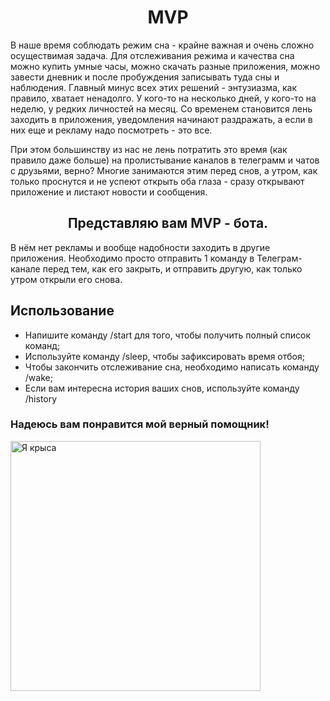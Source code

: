 <h1 align = "center"> MVP </h1>
<p> В наше время соблюдать режим сна - крайне важная и очень сложно осуществимая задача. Для отслеживания режима и качества сна можно купить умные часы, можно скачать разные приложения, можно завести дневник и после пробуждения записывать туда сны и наблюдения. Главный минус всех этих решений - энтузиазма, как правило, хватает ненадолго. У кого-то на несколько дней, у кого-то на неделю, у редких личностей на месяц. Со временем становится лень заходить в приложения, уведомления начинают раздражать, а если в них еще и рекламу надо посмотреть - это все. </p>

<p> При этом большинству из нас не лень потратить это время (как правило даже больше) на пролистывание каналов в телеграмм и чатов с друзьями, верно? Многие занимаются этим перед снов, а утром, как только проснутся и не успеют открыть оба глаза - сразу открывают приложение и листают новости и сообщения.</p> 

<h2 align = "center">Представляю вам MVP - бота.</h2>
<p>В нём нет рекламы и вообще надобности заходить в другие приложения. Необходимо просто отправить 1 команду в Телеграм-канале перед тем, как его закрыть, и отправить другую, как только утром открыли его снова.</p>

<h2 align = "left">Использование</h2>
<ul>
  <li>Напишите команду /start для того, чтобы получить полный список команд;</li>
  <li>Используйте команду /sleep, чтобы зафиксировать время отбоя;</li>
  <li>Чтобы закончить отслеживание сна, необходимо написать команду /wake;</li>
  <li>Если вам интересна история ваших снов, используйте команду /history</li>
</ul>

<h3>Надеюсь вам понравится мой верный помощник!</h3>
<img src="https://s9.travelask.ru/system/images/files/001/532/637/wysiwyg_jpg/Legalize-Rats-twitter-628dedd775001__700.jpg?1653852308" height="400" width="400" align = "center" alt="Я крыса">

